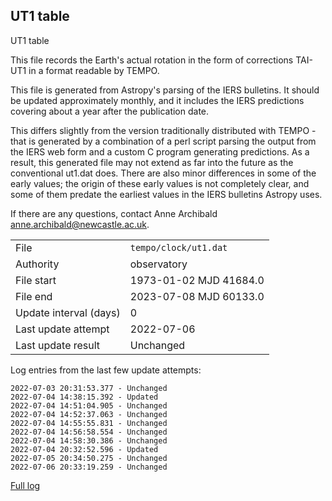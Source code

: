 
## UT1 table

UT1 table

This file records the Earth's actual rotation in the form of
corrections TAI-UT1 in a format readable by TEMPO.

This file is generated from Astropy's parsing of the IERS
bulletins. It should be updated approximately monthly, and it
includes the IERS predictions covering about a year after the
publication date.

This differs slightly from the version traditionally distributed
with TEMPO - that is generated by a combination of a perl script
parsing the output from the IERS web form and a custom C program
generating predictions. As a result, this generated file may not
extend as far into the future as the conventional ut1.dat does.
There are also minor differences in some of the early values; the
origin of these early values is not completely clear, and some of
them predate the earliest values in the IERS bulletins Astropy uses.

If there are any questions, contact Anne Archibald
<anne.archibald@newcastle.ac.uk>.

|     |     |
|:--- |:--- |
| File | `tempo/clock/ut1.dat` |
| Authority | observatory |
| File start | 1973-01-02 MJD 41684.0 |
| File end | 2023-07-08 MJD 60133.0 |
| Update interval (days) | 0 |
| Last update attempt | 2022-07-06 |
| Last update result | Unchanged |

Log entries from the last few update attempts:
```
2022-07-03 20:31:53.377 - Unchanged
2022-07-04 14:38:15.392 - Updated
2022-07-04 14:51:04.905 - Unchanged
2022-07-04 14:52:37.063 - Unchanged
2022-07-04 14:55:55.831 - Unchanged
2022-07-04 14:56:58.554 - Unchanged
2022-07-04 14:58:30.386 - Unchanged
2022-07-04 20:32:52.596 - Updated
2022-07-05 20:34:50.275 - Unchanged
2022-07-06 20:33:19.259 - Unchanged
```
[Full log](https://raw.githubusercontent.com/ipta/pulsar-clock-corrections/main/log/tempo/clock/ut1.dat.log)
